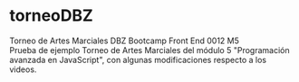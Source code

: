 # torneoDBZ
Torneo de Artes Marciales DBZ Bootcamp Front End 0012 M5
<br>
Prueba de ejemplo Torneo de Artes Marciales del módulo 5 "Programación avanzada en JavaScript", con algunas modificaciones respecto a los videos.
